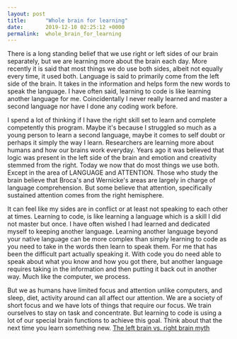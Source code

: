 ```yaml
---
layout: post
title:      "Whole brain for learning"
date:       2019-12-10 02:25:12 +0000
permalink:  whole_brain_for_learning
---
```


There is a long standing belief that we use right or left sides of our brain separately, but we are learning more about the brain each day.  More recently it is said that most things we do use both sides, albeit not equally every time, it used both.  Language is said to primarily come from the left side of the brain.  It takes in the information and helps form the new words to speak the language.  I have often said, learning to code is like learning another language for me.  Coincidentally I never really learned and master a second language nor have I done any coding work before.  

I spend a lot of thinking if I have the right skill set to learn and complete competently this program.  Maybe it's because I struggled so much as a young person to learn a second language, maybe it comes to self doubt or perhaps it simply the way I learn.  Researchers are learning more about humans and how our brains work everyday.  Years ago it was believed that logic was present in the left side of the brain and emotion and creativity stemmed from the right.  Today we now that do most things we use both.  Except in the area of LANGUAGE and ATTENTION.  Those who study the brain believe that Broca's and Wernicke's areas are largely in charge of language comprehension.  But some believe that attention, specifically sustained attention comes from the right hemisphere.  

It can feel like my sides are in conflict or at least not speaking to each other at times. Learning to code, is like learning a language which is a skill I did not master but once.  I have often wished I had learned and dedicated myself to keeping another language.  Learning another language beyond your native language can be more complex than simply learning to code as you need to take in the words then learn to speak them.  For me that has been the difficult part actually speaking it.  With code you do need able to speak about what you know and how you got there, but another language requires taking in the information and then putting it back out in another way.  Much like the computer, we process.  

But we as humans have limited focus and attention unlike computers, and sleep, diet, activity around can all affect our attention.  We are a society of short focus and we have lots of things that require our focus.  We train ourselves to stay on task and concentrate.  But learning to code is using a lot of our special brain functions to achieve this goal.  Think about that the next time you learn something new. 
[The left brain vs. right brain myth](https://www.youtube.com/watch?v=ZMSbDwpIyF4)
